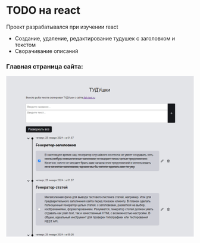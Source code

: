 # TODO на react

Проект разрабатывался при изучении react

- Создание, удаление, редактирование тудушек с заголовком и текстом
- Сворачивание описаний

### Главная страница сайта:

![Alt-текст](https://github.com/mirich90/react_todo/blob/master/1.png?raw=true "Главная страница сайта")
